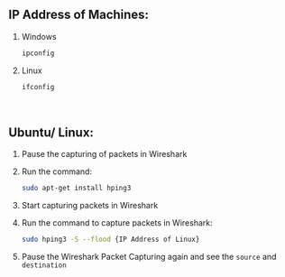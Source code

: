 ## IP Address of Machines:

1. Windows

    ```bash
    ipconfig
    ```

2. Linux

    ```bash
    ifconfig
    ```

<br />

## Ubuntu/ Linux:

1. Pause the capturing of packets in Wireshark

2. Run the command:

    ```bash
    sudo apt-get install hping3
    ```

3. Start capturing packets in Wireshark

4. Run the command to capture packets in Wireshark:

    ```bash
    sudo hping3 -S --flood {IP Address of Linux}
    ```

5. Pause the Wireshark Packet Capturing again and see the `source` and `destination` 


<br />





